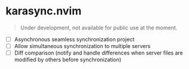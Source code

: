 # karasync.nvim
> Under development, not available for public use at the moment.

- [ ] Asynchronous seamless synchronization project
- [ ] Allow simultaneous synchronization to multiple servers
- [ ] Diff comparison (notify and handle differences when server files are modified by others before synchronization)

